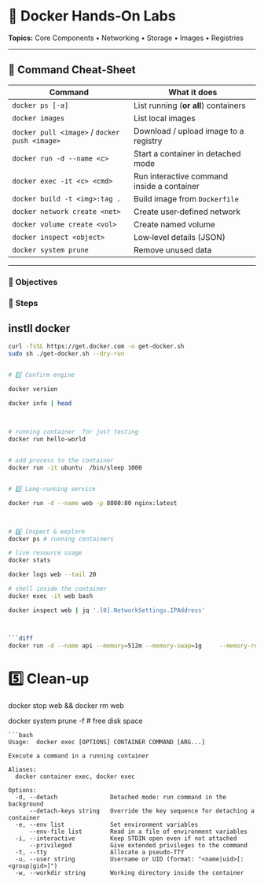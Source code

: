 
# 🐳 Docker Hands‑On Labs  
**Topics:** Core Components • Networking • Storage • Images • Registries  

---

## 📑 Command Cheat‑Sheet

| Command | What it does |
|---------|--------------|
| `docker ps [-a]` | List running (**or all**) containers |
| `docker images` | List local images |
| `docker pull <image>` / `docker push <image>` | Download / upload image to a registry |
| `docker run -d --name <c>` | Start a container in detached mode |
| `docker exec -it <c> <cmd>` | Run interactive command inside a container |
| `docker build -t <img>:tag .` | Build image from `Dockerfile` |
| `docker network create <net>` | Create user‑defined network |
| `docker volume create <vol>` | Create named volume |
| `docker inspect <object>` | Low‑level details (JSON) |
| `docker system prune` | Remove unused data |

---



### 🎯 Objectives


### 📝 Steps

## instll docker 

```bash 
curl -fsSL https://get.docker.com -o get-docker.sh
sudo sh ./get-docker.sh --dry-run
```

```bash

# 1️⃣ Confirm engine

docker version

docker info | head

  

# running container  for just testing 
docker run hello-world

  
# add process to the container 
docker run -it ubuntu  /bin/sleep 1000


# 3️⃣ Long‑running service

docker run -d --name web -p 8080:80 nginx:latest

  

# 4️⃣ Inspect & explore
docker ps # running containers

# live resource usage
docker stats 

docker logs web --tail 20

# shell inside the container
docker exec -it web bash 

docker inspect web | jq '.[0].NetworkSettings.IPAddress'



```diff 
docker run -d --name api --memory=512m --memory-swap=1g     --memory-reservation=256m        --cpus="1.5"       myimage:latest

```

# 5️⃣ Clean‑up

docker stop web && docker rm web

docker system prune -f # free disk space

```
```bash 
Usage:  docker exec [OPTIONS] CONTAINER COMMAND [ARG...]

Execute a command in a running container

Aliases:
  docker container exec, docker exec

Options:
  -d, --detach               Detached mode: run command in the background
      --detach-keys string   Override the key sequence for detaching a container
  -e, --env list             Set environment variables
      --env-file list        Read in a file of environment variables
  -i, --interactive          Keep STDIN open even if not attached
      --privileged           Give extended privileges to the command
  -t, --tty                  Allocate a pseudo-TTY
  -u, --user string          Username or UID (format: "<name|uid>[:<group|gid>]")
  -w, --workdir string       Working directory inside the container
```